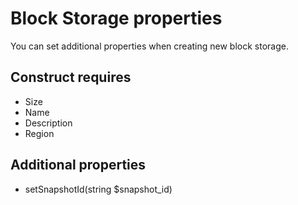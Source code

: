 # Block Storage properties

You can set additional properties when creating new block storage.

## Construct requires

* Size
* Name
* Description
* Region

## Additional properties

* setSnapshotId(string $snapshot_id)
